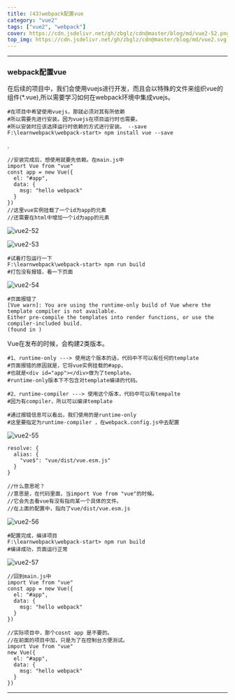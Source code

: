 ```yaml
---
title: (43)webpack配置vue
category: "vue2"
tags: ["vue2", "webpack"]
cover: https://cdn.jsdelivr.net/gh/zbglz/cdn@master/blog/md/vue2-52.png
top_img: https://cdn.jsdelivr.net/gh/zbglz/cdn@master/blog/md/vue2.svg
---
```


***

### webpack配置vue

在后续的项目中，我们会使用vuejs进行开发，而且会以特殊的文件来组织vue的组件(*.vue),所以需要学习如何在webpack环境中集成vuejs。


    #在项目中希望使用vuejs，那就必须对其有所依赖
    #所以需要先进行安装。因为vuejs在项目运行时也需要。
    #所以安装时应该选择运行时依赖的方式进行安装。 --save
    F:\learnwebpack\webpack-start> npm install vue --save

.


    //安装完成后，想使用就要先依赖。在main.js中
    import Vue from "vue"
    const app = new Vue({
      el: "#app",
      data: {
        msg: "hello webpack"
      }
    })
    //这里vue实例挂载了一个id为app的元素
    //还需要在html中增加一个id为app的元素

![vue2-52](https://cdn.jsdelivr.net/gh/zbglz/cdn@master/blog/md/vue2-52.png)

![vue2-53](https://cdn.jsdelivr.net/gh/zbglz/cdn@master/blog/md/vue2-53.png)


    #试着打包运行一下
    F:\learnwebpack\webpack-start> npm run build
    #打包没有报错，看一下页面


![vue2-54](https://cdn.jsdelivr.net/gh/zbglz/cdn@master/blog/md/vue2-54.png)


    #页面报错了
    [Vue warn]: You are using the runtime-only build of Vue where the template compiler is not available.
    Either pre-compile the templates into render functions, or use the compiler-included build.
    (found in )

Vue在发布的时候，会构建2类版本。
    
    #1、runtime-only ---> 使用这个版本的话，代码中不可以有任何的template
    #页面报错的原因就是，它将vue实例挂载的#app，
    #也就是<div id="app"></div>做为了template。
    #runtime-only版本下不包含对template编译的代码。
    
    #2、runtime-compiler ---> 使用这个版本，代码中可以有tempalte
    #因为有compiler，所以可以编译template
    
    #通过报错信息可以看出，我们使用的是runtime-only
    #这里要指定为runtime-compiler ，在webpack.config.js中去配置


![vue2-55](https://cdn.jsdelivr.net/gh/zbglz/cdn@master/blog/md/vue2-55.png)


    resolve: {
      alias: {
        "vue$": "vue/dist/vue.esm.js"
      }
    }
    
    //什么意思呢？
    //意思是，在代码里面，当import Vue from "vue"的时候。
    //它会先去看vue有没有指向某一个具体的文件。
    //在上面的配置中，指向了vue/dist/vue.esm.js


![vue2-56](https://cdn.jsdelivr.net/gh/zbglz/cdn@master/blog/md/vue2-56.png)


    #配置完成，编译项目
    F:\learnwebpack\webpack-start> npm run build
    #编译成功，页面运行正常


![vue2-57](https://cdn.jsdelivr.net/gh/zbglz/cdn@master/blog/md/vue2-57.png)


    //回到main.js中
    import Vue from "vue"
    const app = new Vue({
      el: "#app",
      data: {
        msg: "hello webpack"
      }
    })
    
    //实际项目中，那个cosnt app 是不要的。
    //在前面的项目中加，只是为了在控制台方便测试。
    import Vue from "vue"
    new Vue({
      el: "#app",
      data: {
        msg: "hello webpack"
      }
    })


***